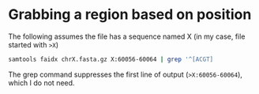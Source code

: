 # Grabbing a region based on position

The following assumes the file has a sequence named X (in my case, file started with `>X`)

```bash
samtools faidx chrX.fasta.gz X:60056-60064 | grep '^[ACGT]
```

The grep command suppresses the first line of output (`>X:60056-60064`), which I do not need.
